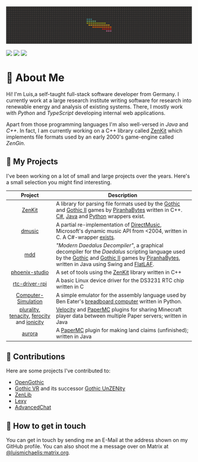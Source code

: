 <p align="center">
<img src="https://raw.githubusercontent.com/lmichaelis/lmichaelis/dev/banner.png" alt="Profile Banner" />
</p>

[![](https://img.shields.io/badge/Website-lmichaelis.de-informational)](https://lmichaelis.de)
![](https://img.shields.io/badge/Languages-C%20%7C%20C%2B%2B%20%7C%20Python%20%7C%20TypeScript%20%7C%20Java-689d6a)
[![](https://img.shields.io/badge/Matrix-%40luismichaelis%3Amatrix.org-blueviolet)](https://matrix.to/#/@luismichaelis:matrix.org)

# 👋 About Me

Hi! I'm Luis,a self-taught full-stack software developer from Germany. I currently work at a large research institute writing software for research into renewable energy and analysis of existing systems. There, I mostly work with _Python_ and _TypeScript_ developing internal web applications.

Apart from those programming languages I'm also well-versed in _Java_ and _C++_. In fact, I am currently working on a C++ library called [ZenKit](https://github.com/GothicKit/ZenKit) which implements file formats used by an early 2000's game-engine called _ZenGin_.

## 💾 My Projects

I've been working on a lot of small and large projects over the years. Here's a small selection you might find interesting.

| Project       | Description      |
|:-------------:|------------------|
| [ZenKit](https://github.com/GothicKit/ZenKit) | A library for parsing file formats used by the [Gothic](https://en.wikipedia.org/wiki/Gothic_(video_game)) and [Gothic II](https://en.wikipedia.org/wiki/Gothic_II) games by [PiranhaBytes](https://www.piranha-bytes.com/) written in C++. [C#](https://github.com/GothicKit/ZenKitCS), [Java](https://github.com/GothicKit/ZenKit4J) and [Python](https://github.com/GothicKit/ZenKit4Py) wrappers exist. |
| [dmusic](https://github.com/GothicKit/dmusic) | A partial re-implementation of [DirectMusic](https://en.wikipedia.org/wiki/DirectMusic), Microsoft's dynamic music API from <2004, written in C. A C#-wrapper [exists](https://github.com/GothicKit/dmusic-cs). |
| [mdd](https://github.com/GothicKit/mdd) | *"Modern Daedalus Decompiler"*, a graphical decompiler for the *Daedalus* scripting language used by the [Gothic](https://en.wikipedia.org/wiki/Gothic_(video_game)) and [Gothic II](https://en.wikipedia.org/wiki/Gothic_II) games by [PiranhaBytes](https://www.piranha-bytes.com/), written in Java using Swing and [FlatLAF](https://www.formdev.com/flatlaf/). |
| [phoenix-studio](https://github.com/lmichaelis/phoenix-studio) | A set of tools using the [ZenKit](https://github.com/GothicKit/ZenKit) library written in C++ |
| [rtc-driver-rpi](https://github.com/lmichaelis/rtc-driver-rpi) | A basic Linux device driver for the DS3231 RTC chip written in C |
| [Computer-Simulation](https://github.com/lmichaelis/Computer-Simulation) |  A simple emulator for the assembly language used by Ben Eater's [breadboard computer](https://eater.net/8bit) written in Python. |
| [plurality](https://github.com/OrbisMinecraft/plurality), [tenacity](https://github.com/OrbisMinecraft/tenacity), [ferocity](https://github.com/OrbisMinecraft/ferocity) and [ionicity](https://github.com/OrbisMinecraft/ionicity) | [Velocity](https://velocitypowered.com/) and [PaperMC](https://papermc.io/) plugins for sharing Minecraft player data between multiple Paper servers; written in Java |
| [aurora](https://github.com/OrbisMinecraft/aurora) | A [PaperMC](https://papermc.io/) plugin for making land claims (unfinished); written in Java |


## 📡 Contributions

Here are some projects I've contributed to:

* [OpenGothic](https://github.com/Try/OpenGothic)
* [Gothic VR](https://github.com/GothicVRProject/GothicVR) and its successor [Gothic UnZENity](https://github.com/Gothic-UnZENity-Project/Gothic-UnZENity)
* [ZenLib](https://github.com/ataulien/ZenLib)
* [Lexy](https://github.com/foonathan/lexy)
* [AdvancedChat](https://github.com/DarkKronicle/AdvancedChat)

## 📨 How to get in touch

You can get in touch by sending me an E-Mail at the address shown on my GitHub profile. You can also shoot me a message over on Matrix at [@luismichaelis:matrix.org](https://matrix.to/#/@luismichaelis:matrix.org).
